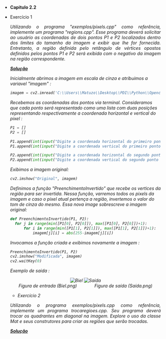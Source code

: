 - **Capitulo 2.2**

- Exercício 1

  <p align="justify"><i>Utilizando o programa "exemplos/pixels.cpp" como referência, implemente um programa "regions.cpp". Esse programa deverá solicitar ao usuário as coordenadas de dois pontos P1 e P2 localizados dentro dos limites do tamanho da imagem e exibir que lhe for fornecida. Entretanto, a região definida pelo retângulo de vértices opostos definidos pelos pontos P1 e P2 será exibida com o negativo da imagem na região correspondente.<i></p>
  
  ***[Solução](#)*** <br>
  <p>Inicialmente abrimos a imagem em escala de cinza e atribuimos a variavel "imagem" :</p>

   ```Python
  imagem = cv2.imread('C:\\Users\\Matuzo\\Desktop\\PDI\\Python\\Opencv\\Imagens\\biel.png', cv2.IMREAD_GRAYSCALE)
  ```
  
  <p>Recebemos as coordenadas dos pontos via terminal. Consideramos que cada ponto será representado como uma lista com duas posições representando respectivamente a coordenada horizontal e vertical do pixel :</p>
  
  ```Python
  P1 = []
  P2 = []

  P1.append(int(input("Digite a coordenada horizontal do primeiro ponto : ")))
  P1.append(int(input("Digite a coordenada vertical do primeiro ponto : ")))

  P2.append(int(input("Digite a coordenada horizontal do segundo ponto : ")))
  P2.append(int(input("Digite a coordenada vertical do segundo ponto : ")))
  ```
  
  <p>Exibimos a imagem original:</p>
  
  ```Python 
  cv2.imshow("Original", imagem)
  ```
  
  <p>Definimos a função "PreenchimentoInvertido" que recebe os vertices da região para ser invertida. Nessa função, varremos todos os pixels da imagem e caso o pixel atual pertença a região, invertemos o valor do tom de cinza do mesmo. Essa nova image sobrescreve a imagem original:</p>
  
  ```Python
  def PreenchimentoInvertido(P1, P2):
    for j in range(min([P1[0], P2[0]]), max([P1[0], P2[0]])+1):
        for i in range(min([P1[1], P2[1]]), max([P1[1], P2[1]])+1):
            imagem[j][i] = abs(255-imagem[j][i])
  ```
  
  <p>Invocamos a função criada e exibimos novamente a imagem :</p>
  
  ```Python
  PreenchimentoInvertido(P1, P2)
  cv2.imshow("Modificada", imagem)
  cv2.waitKey(0)
  ```
  
  <p>Exemplo de saida :</p>
  <p align="center">
    <img alt="Biel" src="https://github.com/AugustMatt/PDI/blob/main/Exercicios/2.%20Manipulando%20pixels%20em%20uma%20imagem/2.21.PNG">
    <img alt="Saída" src="https://github.com/AugustMatt/PDI/blob/main/Exercicios/2.%20Manipulando%20pixels%20em%20uma%20imagem/2.22.PNG">
    <br>
    <em>Figura de entrada (Biel.png)&emsp;&emsp;&emsp;&emsp;Figura de saída (Saída.png)</em>
  </p>
  
  
  - Exercício 2
  
  <p align="justify"><i>Utilizando o programa exemplos/pixels.cpp como referência, implemente um programa trocaregioes.cpp. Seu programa deverá trocar os quadrantes em diagonal   na imagem. Explore o uso da classe Mat e seus construtores para criar as regiões que serão trocadas.<i></p>
  
  ***[Solução](#)*** <br>
 


